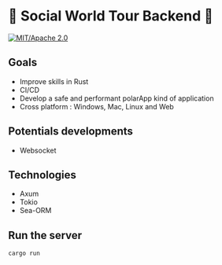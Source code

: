 # 🦀 Social World Tour Backend 🦀

[![MIT/Apache 2.0](https://img.shields.io/badge/license-MIT%2FApache-blue.svg)](https://github.com/bevyengine/bevy#license)



## Goals

* Improve skills in Rust
* CI/CD
* Develop a safe and performant polarApp kind of application
* Cross platform : Windows, Mac, Linux and Web

## Potentials developments

* Websocket

## Technologies

* Axum
* Tokio
* Sea-ORM

## Run the server

`cargo run`
